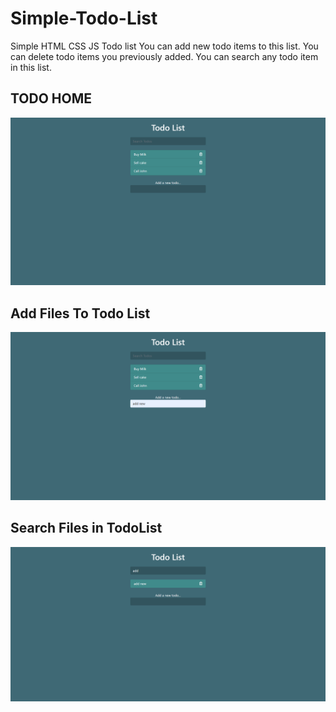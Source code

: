 # Simple-Todo-List
Simple HTML CSS JS Todo list 
You can add new todo items to this list.
You can delete todo items you previously added.
You can search any todo item in this list.

<h2>TODO HOME</h2>
<img src="/Screenshots/todo.png">
<br>

<h2>Add Files To Todo List</h2>
<img src="/Screenshots/add new todo.png">
<br>

<h2>Search Files in TodoList</h2>
<img src="/Screenshots/search todo.png">
<br>

